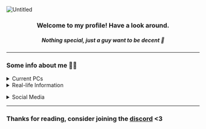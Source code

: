 ![Untitled](https://github.com/Scarlaid/Scarlaid/assets/90851437/c089fe1a-3879-47d3-9e1b-29ab7f4f62e3)
<h3 align="center">Welcome to my profile! Have a look around.</h3>
<h5 align="center">Nothing special, just a guy want to be decent 🤙</h5>

____________

### Some info about me 👀🔪
<details><summary>Current PCs</summary>
<p>

🖥 My Small Workstation 
- Intel® Xeon® CPU E3-1241 v3 @ 3.50GHz, 4 Core(s), 4 Logical Processor(s)
- KINGSTON (KVR16N11S8/4) 8GB (2x4GB) DDR3 1600MHz
- Vaseky V800 240GB SATA3 
- Western Digital WD20PURX-64P6ZY0 - 2TB 5.4K RPM 64MB Cache SATA 3.5" 
- SAMSUNG HD161GJ 160GB 32MB Cache SATA 3.5"
- NVIDIA GeForce GTX 1050Ti OC 4GB GDDR5 (Samsung)
- KENOO Mini Tower Case

💻 My Laptop
- AMD Ryzen™ 7 6800H - Radeon 680M @ 3.2Ghz (Up to 4.7Ghz), 8 Core(s), 16 Logical Processor(s)
- MICRON 32GB DDR5 4800Mhz SO-DIMM (16x2)
- SAMSUNG 512GB M.2 NVMe™ PCIe® Gen4 + SAMSUNG 1TB M.2 MVMe NVMe™ PCIe® Gen4
- Kingston NV2 1TB M.2 PCIe Gen4 x4 NVMe SNV2S/1000G
- NVIDIA®GeForce RTX™3050 Laptop GPU 4GB VRAM GDDR6
- A $3 laptop stand

🎧 Gears
- HyperX Stinger Core 7.1 (Blue)
- ZIFRIEND ZA68 | MZ Z1 Switches +  Coral Sea XDA Keycaps | Lubed + Foamed
- Mchose A5 Pro 4k Wireless
- HUION H430P Drawing Tablet 
- TWS Moondrop Space Travel + Leather case
- Logitech M220 Silent Wireless
- Motospeed K2 2-switch Keypad

📱 Phones
- Iphone 6 Plus 16GB (Gold)
- VSMART Live 4 4/64GB (Teal)

</p>
</details>
<details><summary>Real-life Information</summary>
<p>

- `🎮`⠀I enjoy any adverturing game (genre) so much that such spent me up to days playing a single game.
  - **Notable games:** Terraria, Minecraft, Starbound, A Hat In Time
- `🕹`⠀Former Co-Owner of [ThiccSMP](https://thiccsmp.qtpc.tech), was associated with [QuanTrieuPCYT](https://github.com/QuanTrieuPCYT)
- `⭐`⠀I live in Hanoi, Vietnam
- `🏫`⠀Twenty-two years old, as a **Senior** in [VNU - International School](http://www.is.vnu.edu.vn/en/)
- `💻` Amateur in Javascript/HTML, trying to learn C#/C++ for studies
- `👽` Decent in **Optimizing, mainly [Minecraft](https://github.com/Scarlaid/P-QoL)** and Windows Manipulation

</p>
</details>

</p>
</details>
<details><summary>Social Media</summary>
<p>

- [Discord](https://discord.gg/sJ9NQprExv)
- [Facebook](https://facebook.com/vinhkothap)
- [Youtube](https://www.youtube.com/channel/UCgyTPibT46MVZq4bY5vE9PQ)
- [Others](https://neuro2.carrd.co/)
</p>
</details>

___________

### Thanks for reading, consider joining the [discord](https://discord.gg/sJ9NQprExv) <3

